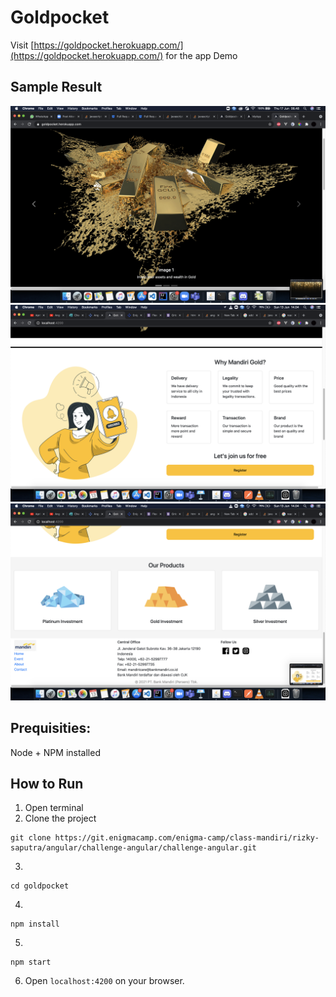 # Goldpocket

Visit [https://goldpocket.herokuapp.com/](https://goldpocket.herokuapp.com/) for the app Demo

## Sample Result

![screenshoot](./image/Carousel.png)
![screenshoot](./image/2.png)
![screenshoot](./image/3.png)

## Prequisities:

Node + NPM installed

## How to Run

1. Open terminal
2. Clone the project

```
git clone https://git.enigmacamp.com/enigma-camp/class-mandiri/rizky-saputra/angular/challenge-angular/challenge-angular.git
```

3.

```
cd goldpocket
```

4.

```
npm install
```

5.

```
npm start
```

6. Open `localhost:4200` on your browser.
